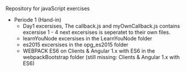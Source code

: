 Repository for javaScript exercises

- Periode 1 (Hand-in)
  - Day1 excersises, The callback.js and myOwnCallback.js contains excersise 1 - 4 next excersises is seperatet to their own files.
  - learnYouNode excersises in the LearnYouNode folder
  - es2015 excersises in the opg_es2015 folder
  - WEBPACK ES6 on Clients & Angular 1.x with ES6 in the webpackBootstrap folder (still missing: Clients & Angular 1.x with ES6)
